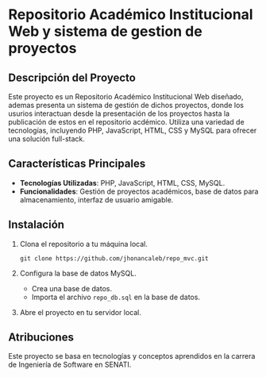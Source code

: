 # Repositorio Académico Institucional Web y sistema de gestion de proyectos

## Descripción del Proyecto

Este proyecto es un Repositorio Académico Institucional Web diseñado, ademas presenta un sistema de gestión de dichos proyectos, donde los usurios interactuan desde la presentación de los proyectos hasta la publicación de estos en el repositorio acdémico. Utiliza una variedad de tecnologías, incluyendo PHP, JavaScript, HTML, CSS y MySQL para ofrecer una solución full-stack.

## Características Principales

- **Tecnologías Utilizadas**: PHP, JavaScript, HTML, CSS, MySQL.
- **Funcionalidades**: Gestión de proyectos académicos, base de datos para almacenamiento, interfaz de usuario amigable.

## Instalación

1. Clona el repositorio a tu máquina local.
   ```
   git clone https://github.com/jhonancaleb/repo_mvc.git
   ```

2. Configura la base de datos MySQL.
   - Crea una base de datos.
   - Importa el archivo `repo_db.sql` en la base de datos.
   
3. Abre el proyecto en tu servidor local.


## Atribuciones

Este proyecto se basa en tecnologías y conceptos aprendidos en la carrera de Ingeniería de Software  en SENATI. 

